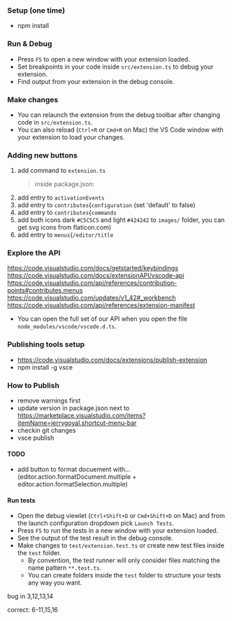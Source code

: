### Setup (one time)

- npm install

### Run & Debug

- Press `F5` to open a new window with your extension loaded.
- Set breakpoints in your code inside `src/extension.ts` to debug your extension.
- Find output from your extension in the debug console.

### Make changes

- You can relaunch the extension from the debug toolbar after changing code in `src/extension.ts`.
- You can also reload (`Ctrl+R` or `Cmd+R` on Mac) the VS Code window with your extension to load your changes.

### Adding new buttons

1. add command to `extension.ts`
   > inside package.json:
2. add entry to `activationEvents`
3. add entry to `contributes`{`configuration` (set 'default' to false)
4. add entry to `contributes`{`commands`
5. add both icons dark `#C5C5C5` and light `#424242` to `images/` folder, you can get svg icons from flaticon.com)
6. add entry to `menus`{`/editor/title`

### Explore the API

https://code.visualstudio.com/docs/getstarted/keybindings
https://code.visualstudio.com/docs/extensionAPI/vscode-api
https://code.visualstudio.com/api/references/contribution-points#contributes.menus
https://code.visualstudio.com/updates/v1_42#_workbench
https://code.visualstudio.com/api/references/extension-manifest

- You can open the full set of our API when you open the file `node_modules/vscode/vscode.d.ts`.

### Publishing tools setup

- https://code.visualstudio.com/docs/extensions/publish-extension
- npm install -g vsce

### How to Publish

- remove warnings first
- update version in package.json next to https://marketplace.visualstudio.com/items?itemName=jerrygoyal.shortcut-menu-bar
- checkin git changes
- vsce publish

<!-- - package (.vsix): vsce package -->

#### TODO

- add button to format docuement with... (editor.action.formatDocument.multiple + editor.action.formatSelection.multiple)

#### Run tests

- Open the debug viewlet (`Ctrl+Shift+D` or `Cmd+Shift+D` on Mac) and from the launch configuration dropdown pick `Launch Tests`.
- Press `F5` to run the tests in a new window with your extension loaded.
- See the output of the test result in the debug console.
- Make changes to `test/extension.test.ts` or create new test files inside the `test` folder.
  - By convention, the test runner will only consider files matching the name pattern `**.test.ts`.
  - You can create folders inside the `test` folder to structure your tests any way you want.

bug in 3,12,13,14

correct: 6-11,15,16
